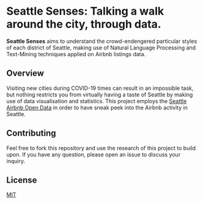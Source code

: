 # Seattle Senses: Talking a walk around the city, through data.
**Seattle Senses** aims to understand the crowd-endengered particular styles of each district of Seattle, making use of Natural Language Processing and Text-Mining techniques applied on Airbnb listings data.

## Overview

Visiting new cities during COVID-19 times can result in an impossible task, but nothing restricts you from virtually having a taste of Seattle by making use of data visualisation and statistics. This project employs the [Seattle Airbnb Open Data](https://www.kaggle.com/airbnb/seattle) in order to have sneak peek into the Airbnb activity in Seattle.


## Contributing
Feel free to fork this repository and use the research of this project to build upon. If you have any question, please open an issue to discuss your inquiry.

## License
[MIT](https://choosealicense.com/licenses/mit/)
